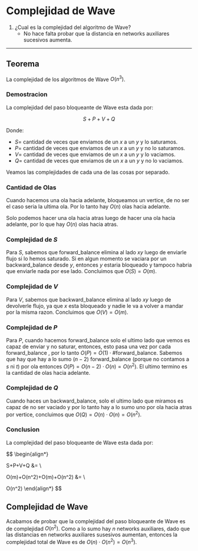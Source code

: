# Complejidad de Wave

1. ¿Cual es la complejidad del algoritmo de Wave? 
    - No hace falta probar que la distancia en networks auxiliares sucesivos aumenta.

---

## Teorema

La complejidad de los algoritmos de Wave  $O(n^3)$.

### Demostracion

La complejidad del paso bloqueante de Wave esta dada por:

$$
S+P+V+Q
$$

Donde:

- $S=$ cantidad de veces que enviamos de un $x$ a un $y$ y lo saturamos.
- $P=$ cantidad de veces que enviamos de un $x$ a un $y$ y no lo saturamos.
- $V=$ cantidad de veces que enviamos de un $x$ a un $y$ y lo vaciamos.
- $Q=$ cantidad de veces que enviamos de un $x$ a un $y$  y no lo vaciamos.

Veamos las complejidades de cada una de las cosas por separado.

### Cantidad de Olas

Cuando hacemos una ola hacia adelante, bloqueamos un vertice, de no ser el caso seria la ultima ola. Por lo tanto hay $O(n)$ olas hacia adelante.

Solo podemos hacer una ola hacia atras luego de hacer una ola hacia adelante, por lo que hay $O(n)$ olas hacia atras.

### Complejidad de $S$

Para $S$, sabemos que $\text{forward\_balance}$ elimina al lado $xy$ luego de enviarle flujo si lo hemos saturado. Si en algun momento se vaciara por un $\text{backward\_balance}$ desde $y$, entonces $y$ estaria bloqueado y tampoco habria que enviarle nada por ese lado. Concluimos que $O(S)=O(m)$.

### Complejidad de $V$

Para $V$, sabemos que $\text{backward\_balance}$ elimina al lado $xy$ luego de devolverle flujo, ya que $x$ esta bloqueado y nadie le va a volver a mandar por la misma razon. Concluimos que $O(V)=O(m)$.

### Complejidad de $P$

Para $P$, cuando hacemos $\text{forward\_balance}$  solo el ultimo lado que vemos es capaz de enviar y no saturar, entonces, esto pasa una vez por cada $\text{forward\_balance}$ , por lo tanto $O(P)=O(1)\cdot \# \text{forward\_balance}$. Sabemos que hay que hay a lo sumo $(n-2)$ $\text{forward\_balance}$  (porque no contamos a $s$ ni $t$) por ola entonces $O(P)=O(n-2)\cdot O(n)=O(n^2)$. El ultimo termino es la cantidad de olas hacia adelante.

### Complejidad de $Q$

Cuando haces un $\text{backward\_balance}$, solo el ultimo lado que miramos es capaz de no ser vaciado y por lo tanto hay a lo sumo uno por ola hacia atras por vertice, concluimos que $O(Q)=O(n)\cdot O(n) = O(n^2)$.

### Conclusion

La complejidad del paso bloqueante de Wave esta dada por:

$$
\begin{align*}

S+P+V+Q &= \\

O(m)+O(n^2)+O(m)+O(n^2) &= \\

O(n^2)
\end{align*}
$$

## Complejidad de Wave

Acabamos de probar que la complejidad del paso bloqueante de Wave es de complejidad $O(n^2)$. Como a lo sumo hay $n$ networks auxiliares, dado que las distancias en networks auxiliares susesivos aumentan, entonces  la complejidad total de Wave es de $O(n)\cdot O(n^2)=O(n^3)$.
